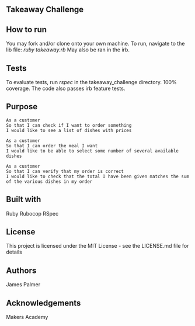 ## Takeaway Challenge

## How to run

You may fork and/or clone onto your own machine.
To run, navigate to the lib file:  *ruby takeaway.rb*
May also be ran in the irb.

## Tests
To evaluate tests, run *rspec* in the takeaway_challenge directory.
100% coverage.
The code also passes irb feature tests.

## Purpose

```
As a customer
So that I can check if I want to order something
I would like to see a list of dishes with prices

As a customer
So that I can order the meal I want
I would like to be able to select some number of several available dishes

As a customer
So that I can verify that my order is correct
I would like to check that the total I have been given matches the sum of the various dishes in my order
```

## Built with
Ruby
Rubocop
RSpec

## License

This project is licensed under the MIT License -
see the LICENSE.md file for details

## Authors

James Palmer

## Acknowledgements

Makers Academy
